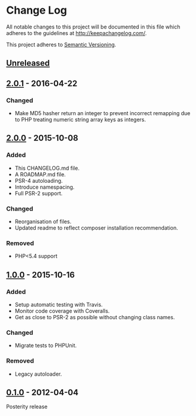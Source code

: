 # Change Log
All notable changes to this project will be documented in this file
which adheres to the guidelines at http://keepachangelog.com/.

This project adheres to [Semantic Versioning](http://semver.org/).

## [Unreleased]

## [2.0.1] - 2016-04-22
### Changed
- Make MD5 hasher return an integer to prevent incorrect remapping
due to PHP treating numeric string array keys as integers.

## [2.0.0] - 2015-10-08
### Added
- This CHANGELOG.md file.
- A ROADMAP.md file.
- PSR-4 autoloading.
- Introduce namespacing.
- Full PSR-2 support.

### Changed
- Reorganisation of files.
- Updated readme to reflect composer installation recommendation.

### Removed
- PHP<5.4 support

## [1.0.0] - 2015-10-16
### Added
- Setup automatic testing with Travis.
- Monitor code coverage with Coveralls.
- Get as close to PSR-2 as possible without changing class names.

### Changed
- Migrate tests to PHPUnit.

### Removed
- Legacy autoloader.

## [0.1.0] - 2012-04-04
Posterity release


[Unreleased]: https://github.com/pda/flexihash/compare/v2.0.1...master
[2.0.1]: https://github.com/pda/flexihash/compare/v2.0.0...v2.0.1
[2.0.0]: https://github.com/pda/flexihash/compare/v1.0.0...v2.0.0
[1.0.0]: https://github.com/pda/flexihash/compare/v0.1.0...v1.0.0
[0.1.0]: https://github.com/pda/flexihash/tree/v0.1.0
